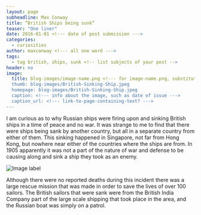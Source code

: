 ```yaml
---
layout: page
subheadline: Max Conway
title: “British Ships being sunk”
teaser: "One liner"
date: 2016-01-01 <!--- date of post submission --->
categories:
  - curiosities
author: maxconway <!--- all one word --->
tags:
  - tag british, ships, sunk <!-- list subjects of your post -->
header: no
image:
  title: blog-images/image-name.png <!--- for image-name.png, substitute name you've given your image file --->
  thumb: blog-images/British-Sinking-Ship.jpeg
  homepage: blog-images/British-Sinking-Ship.jpeg
  caption: <!--- info about the image, such as date of issue --->
  caption_url: <!--- link-to-page-containing-text? --->
---
```

I am curious as to why Russian ships were firing upon and sinking British ships in a time of peace and no war.  It was strange to me to find that there were ships being sank by another country, but all in a separate country from either of them.  This sinking happened in Singapore, not far from Hong Kong, but nowhere near either of the countries where the ships are from.  In 1905 apparently it was not a part of the nature of war and defense to be causing along and sink a ship they took as an enemy.

 ![Image label](British-Sinking-Ship.jpeg)

Although there were no reported deaths during this incident there was a large rescue mission that was made in order to save the lives of over 100 sailors.  The British sailors that were sank were from the British India Company part of the large scale shipping that took place in the area, and the Russian boat was simply on a patrol.
